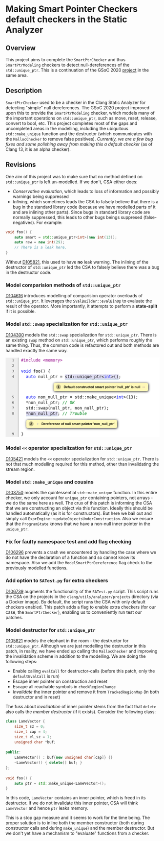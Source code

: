 # Making Smart Pointer Checkers default checkers in the Static Analyzer

## Overview 
This project aims to complete the `SmartPtrChecker` and thus `SmartPtrModeling` checkers to detect null-dereferences of the `std::unique_ptr`. This is a continuation of the GSoC 2020 [project](https://docs.google.com/document/d/1WZSt45kZUhg0UbOv0HXBhyEYaHrb-G-TpEhj_nU041Q/edit) in the same area.

## Description
`SmartPtrChecker` used to be a checker in the Clang Static Analyzer for detecting "simple" null dereferences. The GSoC 2020 project improved upon this to provide the `SmartPtrModeling` checker, which models many of the important operations on `std::unique_ptr`, such as move, reset, release, convert to bool, etc. This project completes most of the gaps and uncompleted areas in the modelling, including the ubiquitous `std::make_unique` function and the destructor (which communicates with the `MallocChecker` to remove false positives). *Currently, we are a few bug fixes and some polishing away from making this a default checker* (as of Clang 13, it is an alpha checker).

## Revisions

One aim of this project was to make sure that no method defined on `std::unique_ptr` is left un-modelled. If we don't, CSA either does:

- *Conservative evaluation*, which leads to loss of information and possibly warnings being suppressed
- *Inlining*, which sometimes leads the CSA to falsely believe that there is a bug in the standard library code (because we have modelled parts of it and are inlining other parts). Since bugs in standard library code are normally suppressed, this leads to other bugs beings suppresed (false-negatives). For example:

```cpp
void foo() {
    auto smart = std::unique_ptr<int>(new int(13));
    auto raw = new int(29);
    // There is a leak here.
}
```
Without [D105821](https://reviews.llvm.org/D105821), this used to have **no** leak warning. The inlining of the destructor of `std::unique_ptr` led the CSA to falsely believe there was a bug in the destructor code.

### Model comparision methods of `std::unique_ptr`

[D104616](https://reviews.llvm.org/D104616) introduces modelling of comparision operator overloads of `std::unique_ptr`. It leverages the `SValBuilder::evalBinOp` to evaluate the result of the operator. More importantly, it attempts to perform a **state-split** if it is possible.

### Model `std::swap` specialization for `std::unique_ptr`

[D104300](https://reviews.llvm.org/D104300) models the `std::swap` specialization for `std::unique_ptr`. There is an existing `swap` method on `std::unique_ptr`, which performs roughly the same thing. Thus, the common code is refactored out and both methods are handled exactly the same way.

![std-swap](assets/std-swap.png)


### Model `<<` operator specialization for `std::unique_ptr`

[D105421](https://reviews.llvm.org/D105421) models the `<<` operator specialization for `std::unique_ptr`. There is not that much modelling required for this method, other than invalidating the stream region.


### Model `std::make_unique` and cousins

[D103750](https://reviews.llvm.org/D103750) models the quintessential `std::make_unique` function. In this entire checker, we only account for `unique_ptr` containing pointers, not arrays - we do the same here as well. The crux of this patch is informing the CSA that we are constructing an object via this function. Ideally this should be handled automatically (as it is for constructors). But here we bail out and simply call `ExprEngine::updateObjectsUnderConstruction`. Also we ensure that the `ProgramState` knows that we have a non-null inner pointer in the `unique_ptr`.


### Fix for faulty namespace test and add flag checking

[D106296](https://reviews.llvm.org/D106296) prevents a crash we encountered by handling the case where we do not have the declaration of a function and so cannot know its namespace. Also we add the `ModelSmartPtrDereference` flag check to the previously modelled functions.


### Add option to `SATest.py` for extra checkers

[D106739](https://reviews.llvm.org/D106739) augments the functionality of the `SATest.py` script. This script runs the CSA on the projects in the `clang/utils/analyzer/projects` directory (via a Docker image). By default, the script runs the CSA with only default checkers enabled. This patch adds a flag to enable extra checkers (for our case, the `SmartPtrChecker`), enabling us to conveniently run test our patches.


### Model destructor for `std::unique_ptr`

[D105821](https://reviews.llvm.org/D105821) models the elephant in the room - the destructor for `std::unique_ptr`. Although we are just modelling the destructor in this patch, in reality, we have ended up calling the `MallocChecker` and improving the invalidation scheme in addition to the modelling. We are doing the following steps:

- Enable calling `evalCall` for destructor-calls (before this patch, only the `defaultEvalCall` is run)
- Escape inner pointer on construction and reset
- Escape all reachable symbols in `checkRegionChange`
- *Invalidate* the inner pointer and remove it from `TrackedRegionMap` (in both destructor and in reset)

The fuss about *invalidation* of inner pointer stems from the fact that `delete` also calls the *member destructor* (if it exists). Consider the following class:

```cpp
class LameVector {
    size_t sz = 0;
    size_t cap = 4;
    size_t el_sz = 1;
    unsigned char *buf;

public:
    LameVector() : buf{new unsigned char[cap]} {}
    ~LameVector() { delete[] buf; }
};

void foo() {
    auto ptr = std::make_unique<LameVector>();
}
```

In this code, `LameVector` contains an inner pointer, which is freed in its destructor. If we do not invalidate this inner pointer, CSA will think `LameVector` and hence `ptr` leaks memory.

This is a stop gap measure and it seems to work for the time being. The proper solution is to inline both the member constructor (both during constructor calls and during `make_unique`) and the member destructor. But we don't yet have a mechanism to "evaluate" functions from a checker.